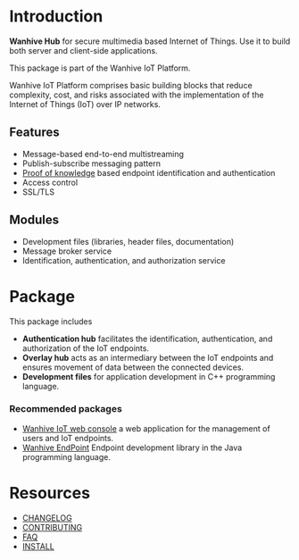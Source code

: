 # Introduction

**Wanhive Hub** for secure multimedia based Internet of Things. Use it to build both server and client-side applications.

This package is part of the Wanhive IoT Platform.

Wanhive IoT Platform comprises basic building blocks that reduce complexity, cost, and risks associated with the implementation of the Internet of Things (IoT) over IP networks.

## Features

* Message-based end-to-end multistreaming
* Publish-subscribe messaging pattern
* [Proof of knowledge](https://en.wikipedia.org/wiki/Proof_of_knowledge) based endpoint identification and authentication
* Access control
* SSL/TLS

## Modules

* Development files (libraries, header files, documentation)
* Message broker service
* Identification, authentication, and authorization service

# Package

This package includes

* **Authentication hub** facilitates the identification, authentication, and authorization of the IoT endpoints.
* **Overlay hub** acts as an intermediary between the IoT endpoints and ensures movement of data between the connected devices.
* **Development files** for application development in C++ programming language.

### Recommended packages

* [Wanhive IoT web console](https://github.com/wanhive/webconsole) a web application for the management of users and IoT endpoints.
* [Wanhive EndPoint](https://github.com/wanhive/endpoint.java) Endpoint development library in the Java programming language.

# Resources

* [CHANGELOG](ChangeLog.md)
* [CONTRIBUTING](CONTRIBUTING.md)
* [FAQ](HOWTO-faq.md)
* [INSTALL](INSTALL.md)

